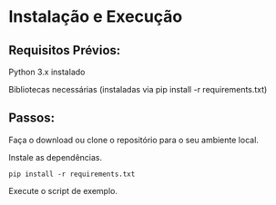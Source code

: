 # Instalação e Execução

## Requisitos Prévios:

Python 3.x instalado

Bibliotecas necessárias (instaladas via pip install -r requirements.txt)

## Passos:

Faça o download ou clone o repositório para o seu ambiente local.

Instale as dependências.

    pip install -r requirements.txt

Execute o script de exemplo.
